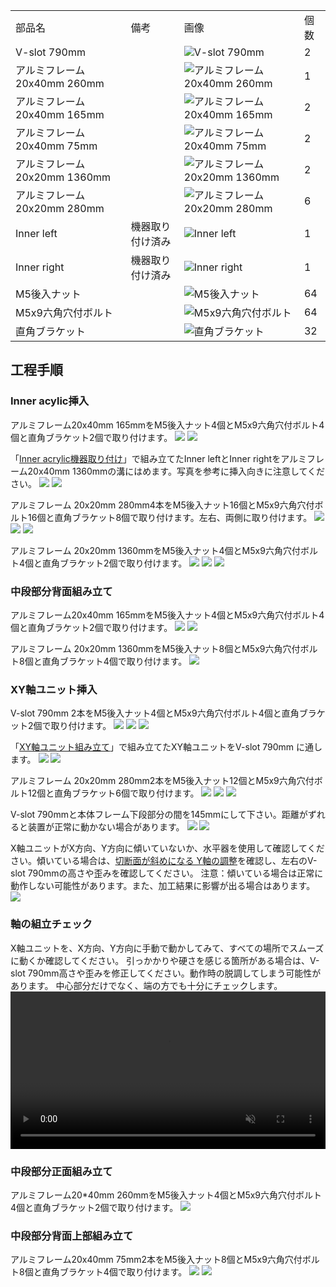 <table class="packing-list">
    <tbody>
        <tr>
            <td>部品名</td>
            <td>備考</td>
            <td class="packing-img">画像</td>
            <td>個数</td>
        </tr>
        <tr>
            <td>V-slot 790mm</td>
            <td></td>
            <td><img src="./images/packing/006.jpg" alt="V-slot 790mm"/></td>
            <td>2</td>
        </tr>
        <tr>
            <td>アルミフレーム20x40mm 260mm</td>
            <td></td>
            <td><img src="./images/packing/011.jpg" alt="アルミフレーム20x40mm 260mm"/></td>
            <td>1</td>
        </tr>
        <tr>
            <td>アルミフレーム20x40mm 165mm</td>
            <td></td>
            <td><img src="./images/packing/009.jpg" alt="アルミフレーム20x40mm 165mm"/></td>
            <td>2</td>
        </tr>
        <tr>
            <td>アルミフレーム20x40mm 75mm</td>
            <td></td>
            <td><img src="./images/packing/010.jpg" alt="アルミフレーム20x40mm 75mm"/></td>
            <td>2</td>
        </tr>
        <tr>
            <td>アルミフレーム 20x20mm 1360mm</td>
            <td></td>
            <td><img src="./images/packing/004.jpg" alt="アルミフレーム 20x20mm 1360mm"/></td>
            <td>2</td>
        </tr>
        <tr>
            <td>アルミフレーム 20x20mm 280mm</td>
            <td></td>
            <td><img src="./images/packing/002.jpg" alt="アルミフレーム 20x20mm 280mm"/></td>
            <td>6</td>
        </tr>
        <tr>
            <td>Inner left</td>
            <td>機器取り付け済み</td>
            <td><img src="./images/packing/InnerLeft機器取付.jpg" alt="Inner left"/></td>
            <td>1</td>
        </tr>
        <tr>
            <td>Inner right</td>
            <td>機器取り付け済み</td>
            <td><img src="./images/packing/InnerRight機器取付.jpg" alt="Inner right"/></td>
            <td>1</td>
        </tr>
        <tr>
            <td>M5後入ナット</td>
            <td></td>
            <td><img src="./images/packing/139.jpg" alt="M5後入ナット"/></td>
            <td>64</td>
        </tr>
        <tr>
            <td>M5x9六角穴付ボルト</td>
            <td></td>
            <td><img src="./images/packing/144.jpg" alt="M5x9六角穴付ボルト"/></td>
            <td>64</td>
        </tr>
        <tr>
            <td>直角ブラケット</td>
            <td></td>
            <td><img src="./images/packing/166.jpg" alt="直角ブラケット"/></td>
            <td>32</td>
        </tr>
    </tbody>
</table>

## 工程手順

### Inner acylic挿入

アルミフレーム20x40mm 165mmをM5後入ナット4個とM5x9六角穴付ボルト4個と直角ブラケット2個で取り付けます。
<img src="./images/007/01.jpg"/>
<img src="./images/007/02.jpg"/>

「[Inner acrylic機器取り付け](/manual/fabool-laser-ds-ver4-inner-acrylic-assembly/)」で組み立てたInner leftとInner rightをアルミフレーム20x40mm 1360mmの溝にはめます。写真を参考に挿入向きに注意してください。
<img src="./images/007/03.jpg"/>
<img src="./images/007/04.jpg"/>

アルミフレーム 20x20mm 280mm4本をM5後入ナット16個とM5x9六角穴付ボルト16個と直角ブラケット8個で取り付けます。左右、両側に取り付けます。
<img src="./images/007/05.jpg"/>
<img src="./images/007/06.jpg"/>
<img src="./images/007/07.jpg"/>

アルミフレーム 20x20mm 1360mmをM5後入ナット4個とM5x9六角穴付ボルト4個と直角ブラケット2個で取り付けます。
<img src="./images/007/10.jpg"/>
<img src="./images/007/11.jpg"/>
<img src="./images/007/12.jpg"/>

### 中段部分背面組み立て

アルミフレーム20x40mm 165mmをM5後入ナット4個とM5x9六角穴付ボルト4個と直角ブラケット2個で取り付けます。
<img src="./images/007/08.jpg"/>
<img src="./images/007/09.jpg"/>

アルミフレーム 20x20mm 1360mmをM5後入ナット8個とM5x9六角穴付ボルト8個と直角ブラケット4個で取り付けます。
<img src="./images/007/13.jpg"/>

### XY軸ユニット挿入

V-slot 790mm 2本をM5後入ナット4個とM5x9六角穴付ボルト4個と直角ブラケット2個で取り付けます。
<img src="./images/007/14.jpg"/>
<img src="./images/007/15.jpg"/>
<img src="./images/007/16.jpg"/>

「[XY軸ユニット組み立て](/manual/fabool-laser-ds-ver4-xy-axis-unit-assembly/)」で組み立てたXY軸ユニットをV-slot 790mm に通します。
<img src="./images/007/17.jpg"/>
<img src="./images/007/18.jpg"/>

アルミフレーム 20x20mm 280mm2本をM5後入ナット12個とM5x9六角穴付ボルト12個と直角ブラケット6個で取り付けます。
<img src="./images/007/19.jpg"/>
<img src="./images/007/20.jpg"/>
<img src="./images/007/21.jpg"/>

V-slot 790mmと本体フレーム下段部分の間を145mmにして下さい。距離がずれると装置が正常に動かない場合があります。
<img src="./images/007/22.jpg"/>
<img src="./images/007/23.jpg"/>

X軸ユニットがX方向、Y方向に傾いていないか、水平器を使用して確認してください。傾いている場合は、<a href="https://support.smartdiys.com/hc/ja/articles/360015981792" taget="_blank">切断面が斜めになる Y軸の調整</a>を確認し、左右のV-slot 790mmの高さや歪みを確認してください。
注意：傾いている場合は正常に動作しない可能性があります。また、加工結果に影響が出る場合はあります。
<img src="./images/007/24.jpg"/>

### 軸の組立チェック
X軸ユニットを、X方向、Y方向に手動で動かしてみて、すべての場所でスムーズに動くか確認してください。
引っかかりや硬さを感じる箇所がある場合は、V-slot 790mm高さや歪みを修正してください。動作時の脱調してしまう可能性があります。
中心部分だけでなく、端の方でも十分にチェックします。
<video muted="" autoplay="" loop="" width="100%" height="auto" src="./images/007/frame-middle-assembly.mp4"></video>

### 中段部分正面組み立て

アルミフレーム20*40mm 260mmをM5後入ナット4個とM5x9六角穴付ボルト4個と直角ブラケット2個で取り付けます。
<img src="./images/007/25.jpg"/>

### 中段部分背面上部組み立て

アルミフレーム20x40mm 75mm2本をM5後入ナット8個とM5x9六角穴付ボルト8個と直角ブラケット4個で取り付けます。
<img src="./images/007/26.jpg"/>
<img src="./images/007/27.jpg"/>
